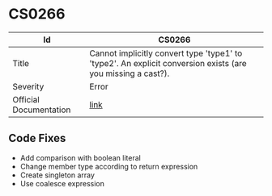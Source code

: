 # CS0266

| Id                     | CS0266                                                                                                          |
| ---------------------- | --------------------------------------------------------------------------------------------------------------- |
| Title                  | Cannot implicitly convert type 'type1' to 'type2'\. An explicit conversion exists \(are you missing a cast?\)\. |
| Severity               | Error                                                                                                           |
| Official Documentation | [link](http://docs.microsoft.com/en-us/dotnet/csharp/language-reference/compiler-messages/cs0266)               |

## Code Fixes

* Add comparison with boolean literal
* Change member type according to return expression
* Create singleton array
* Use coalesce expression

